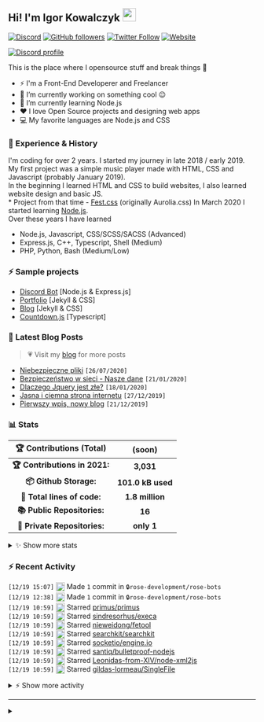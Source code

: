 <!-- ## Hi! I'm Igor Kowalczyk 🖐️ -->
## Hi! I'm Igor Kowalczyk <img src="https://raw.githubusercontent.com/igorkowalczyk/igorkowalczyk/master/src/images/wave.gif" width="27px">
[![Discord](https://img.shields.io/discord/666599184844980224?color=333&label=Chat&logo=discord&logoColor=fff&style=flat-square)](https://discord.gg/bVNNHuQ)
[![GitHub followers](https://img.shields.io/github/followers/igorkowalczyk?color=333&label=Follow&logo=github&logoColor=fff&style=flat-square)](https://github.com/IgorKowalczyk?tab=followers)
[![Twitter Follow](https://img.shields.io/twitter/follow/majonezexe?color=333&label=Follow&logo=twitter&logoColor=fff&style=flat-square)](https://twitter.com/majonezexe)
[![Website](https://img.shields.io/website?down_color=333&down_message=off&label=Website&logo=firefox&logoColor=fff&style=flat-square&up_color=333&up_message=up&url=https%3A%2F%2Figorkowalczyk.github.io)](https://igorkowalczyk.github.io)

[![Discord profile](https://discord.c99.nl/widget/theme-3/544164729354977282.png)](https://discord.com/users/544164729354977282)

This is the place where I opensource stuff and break things :rofl:

- ⚡  I'm a Front-End Developerer and Freelancer
- 🔭 I’m currently working on something cool :wink:
- 🌱 I’m currently learning Node.js
- ❤️ I love Open Source projects and designing web apps
- 💻 My favorite languages are Node.js and CSS

### 💪 Experience & History
I'm coding for over 2 years. I started my journey in late 2018 / early 2019.<br>
My first project was a simple music player made with HTML, CSS and Javascript (probably January 2019).<br>
In the beginning I learned HTML and CSS to build websites, I also learned website design and basic JS.<br>
\* Project from that time - [Fest.css](https://github.com/igorkowalczyk/fest) (originally Aurolia.css)
In March 2020 I started learning [Node.js](https://nodejs.org).<br>
Over these years I have learned
 * Node.js, Javascript, CSS/SCSS/SACSS (Advanced)
 * Express.js, C++, Typescript, Shell (Medium)
 * PHP, Python, Bash (Medium/Low)

### ⚡ Sample projects

* [Discord Bot](https://github.com/igorkowalczyk/majobot) [Node.js & Express.js]
* [Portfolio](https://igorkowalczyk.github.io) [Jekyll & CSS] 
* [Blog](https://igorkowalczyk.github.io/blog) [Jekyll & CSS] 
* [Countdown.js](https://igorkowalczyk.github.io/countdown) [Typescript] 

### 📕 Latest Blog Posts
> 💗 Visit my [blog](https://igorkowalczyk.github.io/blog) for more posts
<!-- START_SECTION:feed -->
   - [Niebezpieczne pliki](https://igorkowalczyk.github.io/blog/internet/2020/07/27/Niebezpieczne-pliki) `[26/07/2020]`
- [Bezpieczeństwo w sieci - Nasze dane](https://igorkowalczyk.github.io/blog/internet/2020/01/22/Bezpiecze%C5%84stwo-w-sieci-nasze-dane) `[21/01/2020]`
- [Dlaczego Jquery jest złe?](https://igorkowalczyk.github.io/blog/internet/programowanie/javascript/2020/01/19/Dlaczego-Jquery-jest-z%C5%82e) `[18/01/2020]`
- [Jasna i ciemna strona internetu](https://igorkowalczyk.github.io/blog/internet/2019/12/28/Jasna-i-ciemna-strona-internetu) `[27/12/2019]`
- [Pierwszy wpis, nowy blog](https://igorkowalczyk.github.io/blog/offtop/2019/12/22/Pierwszy-wpis,-nowy-blog) `[21/12/2019]`
<!-- Posts last updated on Sun Dec 19 2021 18:35:17 GMT+0000 (Coordinated Universal Time) -->
   <!-- END_SECTION:feed -->

### 📊 Stats

<!--START_SECTION:waka-->
 | 🏆 Contributions (Total) | (soon) |
|:-:|:-:|
| **🏆 Contributions in 2021:** | **3,031**|
| **📦 Github Storage:** | **101.0 kB used**|
| **📝 Total lines of code:** | **1.8 million**|
| **📚 Public Repositories:** | **16** |
| **🔑 Private Repositories:** | **only 1** |
<details><summary>✨ Show more stats</summary>

#### 🌞 I work most during day 

```text
🌞 Morning    157 commits    ███░░░░░░░░░░░░░░░░░░░░░░   14.84% 
🌆 Daytime    518 commits    ████████████░░░░░░░░░░░░░   48.96% 
🌃 Evening    370 commits    ████████░░░░░░░░░░░░░░░░░   34.97% 
🌙 Night      13 commits     ░░░░░░░░░░░░░░░░░░░░░░░░░   1.23%
```
#### 📅 I'm most productive on Wednesday 

```text
Monday       142 commits    ███░░░░░░░░░░░░░░░░░░░░░░   13.42% 
Tuesday      186 commits    ████░░░░░░░░░░░░░░░░░░░░░   17.58% 
Wednesday    199 commits    ████░░░░░░░░░░░░░░░░░░░░░   18.81% 
Thursday     133 commits    ███░░░░░░░░░░░░░░░░░░░░░░   12.57% 
Friday       144 commits    ███░░░░░░░░░░░░░░░░░░░░░░   13.61% 
Saturday     159 commits    ███░░░░░░░░░░░░░░░░░░░░░░   15.03% 
Sunday       95 commits     ██░░░░░░░░░░░░░░░░░░░░░░░   8.98%
```


#### 📊 Weekly work stats 

```text
💬 Programming Languages: 
JavaScript               1 hr 59 mins        ███████████████████████░░   94.6% 
JSON                     3 mins              ░░░░░░░░░░░░░░░░░░░░░░░░░   2.83% 
Bash                     2 mins              ░░░░░░░░░░░░░░░░░░░░░░░░░   1.65% 
Other                    0 secs              ░░░░░░░░░░░░░░░░░░░░░░░░░   0.57% 
Git Config               0 secs              ░░░░░░░░░░░░░░░░░░░░░░░░░   0.28%

💻 Operating System: 
Linux                    2 hrs 5 mins        █████████████████████████   100.0%
```

</details>

<!-- Wakatime stats generated at 2021-12-19 18:45:42.958390 -->
<!--END_SECTION:waka-->

### :zap: Recent Activity
<!--START_SECTION:activity-->
`[12/19 15:07]` <a href="https://github.com/igorkowalczyk" title="📝"><img alt="📝" src="https://github.com/igorkowalczykbot/github-activity/raw/master/icons/commit.png" align="top" height="18"></a> Made `1` commit in <span title="Private Repo">`🔒rose-development/rose-bots`</span>  
`[12/19 12:38]` <a href="https://github.com/igorkowalczyk" title="📝"><img alt="📝" src="https://github.com/igorkowalczykbot/github-activity/raw/master/icons/commit.png" align="top" height="18"></a> Made `1` commit in <span title="Private Repo">`🔒rose-development/rose-bots`</span>  
`[12/19 10:59]` <a href="https://github.com/igorkowalczyk" title="⭐"><img alt="⭐" src="https://github.com/igorkowalczykbot/github-activity/raw/master/icons/star.png" align="top" height="18"></a> Starred [primus/primus](https://github.com/primus/primus)  
`[12/19 10:59]` <a href="https://github.com/igorkowalczyk" title="⭐"><img alt="⭐" src="https://github.com/igorkowalczykbot/github-activity/raw/master/icons/star.png" align="top" height="18"></a> Starred [sindresorhus/execa](https://github.com/sindresorhus/execa)  
`[12/19 10:59]` <a href="https://github.com/igorkowalczyk" title="⭐"><img alt="⭐" src="https://github.com/igorkowalczykbot/github-activity/raw/master/icons/star.png" align="top" height="18"></a> Starred [nieweidong/fetool](https://github.com/nieweidong/fetool)  
`[12/19 10:59]` <a href="https://github.com/igorkowalczyk" title="⭐"><img alt="⭐" src="https://github.com/igorkowalczykbot/github-activity/raw/master/icons/star.png" align="top" height="18"></a> Starred [searchkit/searchkit](https://github.com/searchkit/searchkit)  
`[12/19 10:59]` <a href="https://github.com/igorkowalczyk" title="⭐"><img alt="⭐" src="https://github.com/igorkowalczykbot/github-activity/raw/master/icons/star.png" align="top" height="18"></a> Starred [socketio/engine.io](https://github.com/socketio/engine.io)  
`[12/19 10:59]` <a href="https://github.com/igorkowalczyk" title="⭐"><img alt="⭐" src="https://github.com/igorkowalczykbot/github-activity/raw/master/icons/star.png" align="top" height="18"></a> Starred [santiq/bulletproof-nodejs](https://github.com/santiq/bulletproof-nodejs)  
`[12/19 10:59]` <a href="https://github.com/igorkowalczyk" title="⭐"><img alt="⭐" src="https://github.com/igorkowalczykbot/github-activity/raw/master/icons/star.png" align="top" height="18"></a> Starred [Leonidas-from-XIV/node-xml2js](https://github.com/Leonidas-from-XIV/node-xml2js)  
`[12/19 10:59]` <a href="https://github.com/igorkowalczyk" title="⭐"><img alt="⭐" src="https://github.com/igorkowalczykbot/github-activity/raw/master/icons/star.png" align="top" height="18"></a> Starred [gildas-lormeau/SingleFile](https://github.com/gildas-lormeau/SingleFile)  

<details><summary>⚡ Show more activity</summary>

`[12/19 10:59]` <a href="https://github.com/igorkowalczyk" title="⭐"><img alt="⭐" src="https://github.com/igorkowalczykbot/github-activity/raw/master/icons/star.png" align="top" height="18"></a> Starred [Sairyss/domain-driven-hexagon](https://github.com/Sairyss/domain-driven-hexagon)  
`[12/19 10:59]` <a href="https://github.com/igorkowalczyk" title="⭐"><img alt="⭐" src="https://github.com/igorkowalczykbot/github-activity/raw/master/icons/star.png" align="top" height="18"></a> Starred [bitcoinjs/bitcoinjs-lib](https://github.com/bitcoinjs/bitcoinjs-lib)  
`[12/19 10:59]` <a href="https://github.com/igorkowalczyk" title="⭐"><img alt="⭐" src="https://github.com/igorkowalczykbot/github-activity/raw/master/icons/star.png" align="top" height="18"></a> Starred [yarnpkg/berry](https://github.com/yarnpkg/berry)  
`[12/19 10:59]` <a href="https://github.com/igorkowalczyk" title="⭐"><img alt="⭐" src="https://github.com/igorkowalczykbot/github-activity/raw/master/icons/star.png" align="top" height="18"></a> Starred [SoftwareBrothers/adminjs](https://github.com/SoftwareBrothers/adminjs)  
`[12/19 10:59]` <a href="https://github.com/igorkowalczyk" title="⭐"><img alt="⭐" src="https://github.com/igorkowalczykbot/github-activity/raw/master/icons/star.png" align="top" height="18"></a> Starred [illuspas/Node-Media-Server](https://github.com/illuspas/Node-Media-Server)  
`[12/19 10:58]` <a href="https://github.com/igorkowalczyk" title="⭐"><img alt="⭐" src="https://github.com/igorkowalczykbot/github-activity/raw/master/icons/star.png" align="top" height="18"></a> Starred [justadudewhohacks/opencv4nodejs](https://github.com/justadudewhohacks/opencv4nodejs)  
`[12/19 10:58]` <a href="https://github.com/igorkowalczyk" title="⭐"><img alt="⭐" src="https://github.com/igorkowalczykbot/github-activity/raw/master/icons/star.png" align="top" height="18"></a> Starred [muicss/mui](https://github.com/muicss/mui)  
`[12/19 10:58]` <a href="https://github.com/igorkowalczyk" title="⭐"><img alt="⭐" src="https://github.com/igorkowalczykbot/github-activity/raw/master/icons/star.png" align="top" height="18"></a> Starred [clinicjs/node-clinic](https://github.com/clinicjs/node-clinic)  
`[12/19 10:58]` <a href="https://github.com/igorkowalczyk" title="⭐"><img alt="⭐" src="https://github.com/igorkowalczykbot/github-activity/raw/master/icons/star.png" align="top" height="18"></a> Starred [Strider-CD/strider](https://github.com/Strider-CD/strider)  
`[12/19 10:58]` <a href="https://github.com/igorkowalczyk" title="⭐"><img alt="⭐" src="https://github.com/igorkowalczykbot/github-activity/raw/master/icons/star.png" align="top" height="18"></a> Starred [uNetworking/uWebSockets.js](https://github.com/uNetworking/uWebSockets.js)  
`[12/19 10:58]` <a href="https://github.com/igorkowalczyk" title="⭐"><img alt="⭐" src="https://github.com/igorkowalczykbot/github-activity/raw/master/icons/star.png" align="top" height="18"></a> Starred [opal/opal](https://github.com/opal/opal)  
`[12/19 10:58]` <a href="https://github.com/igorkowalczyk" title="⭐"><img alt="⭐" src="https://github.com/igorkowalczykbot/github-activity/raw/master/icons/star.png" align="top" height="18"></a> Starred [thelounge/thelounge](https://github.com/thelounge/thelounge)  
`[12/19 10:58]` <a href="https://github.com/igorkowalczyk" title="⭐"><img alt="⭐" src="https://github.com/igorkowalczykbot/github-activity/raw/master/icons/star.png" align="top" height="18"></a> Starred [FAQGURU/FAQGURU](https://github.com/FAQGURU/FAQGURU)  
`[12/19 10:58]` <a href="https://github.com/igorkowalczyk" title="⭐"><img alt="⭐" src="https://github.com/igorkowalczykbot/github-activity/raw/master/icons/star.png" align="top" height="18"></a> Starred [axa-group/nlp.js](https://github.com/axa-group/nlp.js)  
`[12/19 10:58]` <a href="https://github.com/igorkowalczyk" title="⭐"><img alt="⭐" src="https://github.com/igorkowalczykbot/github-activity/raw/master/icons/star.png" align="top" height="18"></a> Starred [chenshenhai/koa2-note](https://github.com/chenshenhai/koa2-note)  
`[12/19 10:58]` <a href="https://github.com/igorkowalczyk" title="⭐"><img alt="⭐" src="https://github.com/igorkowalczykbot/github-activity/raw/master/icons/star.png" align="top" height="18"></a> Starred [phusion/passenger](https://github.com/phusion/passenger)  
`[12/19 10:58]` <a href="https://github.com/igorkowalczyk" title="⭐"><img alt="⭐" src="https://github.com/igorkowalczykbot/github-activity/raw/master/icons/star.png" align="top" height="18"></a> Starred [volta-cli/volta](https://github.com/volta-cli/volta)  
`[12/19 10:58]` <a href="https://github.com/igorkowalczyk" title="⭐"><img alt="⭐" src="https://github.com/igorkowalczykbot/github-activity/raw/master/icons/star.png" align="top" height="18"></a> Starred [elastic/elasticsearch-js](https://github.com/elastic/elasticsearch-js)  
`[12/19 10:58]` <a href="https://github.com/igorkowalczyk" title="⭐"><img alt="⭐" src="https://github.com/igorkowalczykbot/github-activity/raw/master/icons/star.png" align="top" height="18"></a> Starred [moleculerjs/moleculer](https://github.com/moleculerjs/moleculer)  
`[12/19 10:58]` <a href="https://github.com/igorkowalczyk" title="⭐"><img alt="⭐" src="https://github.com/igorkowalczykbot/github-activity/raw/master/icons/star.png" align="top" height="18"></a> Starred [Countly/countly-server](https://github.com/Countly/countly-server)  
`[12/19 10:58]` <a href="https://github.com/igorkowalczyk" title="⭐"><img alt="⭐" src="https://github.com/igorkowalczykbot/github-activity/raw/master/icons/star.png" align="top" height="18"></a> Starred [Soundnode/soundnode-app](https://github.com/Soundnode/soundnode-app)  
`[12/19 10:58]` <a href="https://github.com/igorkowalczyk" title="⭐"><img alt="⭐" src="https://github.com/igorkowalczykbot/github-activity/raw/master/icons/star.png" align="top" height="18"></a> Starred [webiny/webiny-js](https://github.com/webiny/webiny-js)  
`[12/19 10:58]` <a href="https://github.com/igorkowalczyk" title="⭐"><img alt="⭐" src="https://github.com/igorkowalczykbot/github-activity/raw/master/icons/star.png" align="top" height="18"></a> Starred [imagemin/imagemin](https://github.com/imagemin/imagemin)  
`[12/19 10:58]` <a href="https://github.com/igorkowalczyk" title="⭐"><img alt="⭐" src="https://github.com/igorkowalczykbot/github-activity/raw/master/icons/star.png" align="top" height="18"></a> Starred [expressjs/body-parser](https://github.com/expressjs/body-parser)  
`[12/19 10:58]` <a href="https://github.com/igorkowalczyk" title="⭐"><img alt="⭐" src="https://github.com/igorkowalczykbot/github-activity/raw/master/icons/star.png" align="top" height="18"></a> Starred [serialport/node-serialport](https://github.com/serialport/node-serialport)  
`[12/19 10:58]` <a href="https://github.com/igorkowalczyk" title="⭐"><img alt="⭐" src="https://github.com/igorkowalczykbot/github-activity/raw/master/icons/star.png" align="top" height="18"></a> Starred [nodegit/nodegit](https://github.com/nodegit/nodegit)  
`[12/19 10:58]` <a href="https://github.com/igorkowalczyk" title="⭐"><img alt="⭐" src="https://github.com/igorkowalczykbot/github-activity/raw/master/icons/star.png" align="top" height="18"></a> Starred [standard-things/esm](https://github.com/standard-things/esm)  
`[12/19 10:58]` <a href="https://github.com/igorkowalczyk" title="⭐"><img alt="⭐" src="https://github.com/igorkowalczykbot/github-activity/raw/master/icons/star.png" align="top" height="18"></a> Starred [tumobi/nideshop](https://github.com/tumobi/nideshop)  
`[12/19 10:58]` <a href="https://github.com/igorkowalczyk" title="⭐"><img alt="⭐" src="https://github.com/igorkowalczykbot/github-activity/raw/master/icons/star.png" align="top" height="18"></a> Starred [express-validator/express-validator](https://github.com/express-validator/express-validator)  
`[12/19 10:58]` <a href="https://github.com/igorkowalczyk" title="⭐"><img alt="⭐" src="https://github.com/igorkowalczykbot/github-activity/raw/master/icons/star.png" align="top" height="18"></a> Starred [jonschlinkert/remarkable](https://github.com/jonschlinkert/remarkable)  
`[12/19 10:58]` <a href="https://github.com/igorkowalczyk" title="⭐"><img alt="⭐" src="https://github.com/igorkowalczykbot/github-activity/raw/master/icons/star.png" align="top" height="18"></a> Starred [voidcosmos/npkill](https://github.com/voidcosmos/npkill)  
`[12/19 10:58]` <a href="https://github.com/igorkowalczyk" title="⭐"><img alt="⭐" src="https://github.com/igorkowalczykbot/github-activity/raw/master/icons/star.png" align="top" height="18"></a> Starred [npm/cli](https://github.com/npm/cli)  
`[12/19 10:58]` <a href="https://github.com/igorkowalczyk" title="⭐"><img alt="⭐" src="https://github.com/igorkowalczykbot/github-activity/raw/master/icons/star.png" align="top" height="18"></a> Starred [keystonejs/keystone](https://github.com/keystonejs/keystone)  
`[12/19 10:57]` <a href="https://github.com/igorkowalczyk" title="⭐"><img alt="⭐" src="https://github.com/igorkowalczykbot/github-activity/raw/master/icons/star.png" align="top" height="18"></a> Starred [medusajs/medusa](https://github.com/medusajs/medusa)  
`[12/19 10:57]` <a href="https://github.com/igorkowalczyk" title="⭐"><img alt="⭐" src="https://github.com/igorkowalczykbot/github-activity/raw/master/icons/star.png" align="top" height="18"></a> Starred [weolar/miniblink49](https://github.com/weolar/miniblink49)  
`[12/19 10:57]` <a href="https://github.com/igorkowalczyk" title="⭐"><img alt="⭐" src="https://github.com/igorkowalczykbot/github-activity/raw/master/icons/star.png" align="top" height="18"></a> Starred [FaisalUmair/udemy-downloader-gui](https://github.com/FaisalUmair/udemy-downloader-gui)  
`[12/19 10:57]` <a href="https://github.com/igorkowalczyk" title="⭐"><img alt="⭐" src="https://github.com/igorkowalczykbot/github-activity/raw/master/icons/star.png" align="top" height="18"></a> Starred [donnemartin/dev-setup](https://github.com/donnemartin/dev-setup)  
`[12/19 10:57]` <a href="https://github.com/igorkowalczyk" title="⭐"><img alt="⭐" src="https://github.com/igorkowalczykbot/github-activity/raw/master/icons/star.png" align="top" height="18"></a> Starred [vvo/gifify](https://github.com/vvo/gifify)  
`[12/19 10:57]` <a href="https://github.com/igorkowalczyk" title="⭐"><img alt="⭐" src="https://github.com/igorkowalczykbot/github-activity/raw/master/icons/star.png" align="top" height="18"></a> Starred [yagop/node-telegram-bot-api](https://github.com/yagop/node-telegram-bot-api)  
`[12/19 10:57]` <a href="https://github.com/igorkowalczyk" title="⭐"><img alt="⭐" src="https://github.com/igorkowalczykbot/github-activity/raw/master/icons/star.png" align="top" height="18"></a> Starred [remoteinterview/zero](https://github.com/remoteinterview/zero)  
`[12/19 10:57]` <a href="https://github.com/igorkowalczyk" title="⭐"><img alt="⭐" src="https://github.com/igorkowalczykbot/github-activity/raw/master/icons/star.png" align="top" height="18"></a> Starred [SocketCluster/socketcluster](https://github.com/SocketCluster/socketcluster)  
`[12/19 10:57]` <a href="https://github.com/igorkowalczyk" title="⭐"><img alt="⭐" src="https://github.com/igorkowalczykbot/github-activity/raw/master/icons/star.png" align="top" height="18"></a> Starred [nodejs/http-parser](https://github.com/nodejs/http-parser)  
`[12/19 10:57]` <a href="https://github.com/igorkowalczyk" title="⭐"><img alt="⭐" src="https://github.com/igorkowalczykbot/github-activity/raw/master/icons/star.png" align="top" height="18"></a> Starred [feross/simple-peer](https://github.com/feross/simple-peer)  
`[12/19 10:55]` <a href="https://github.com/igorkowalczyk" title="⭐"><img alt="⭐" src="https://github.com/igorkowalczykbot/github-activity/raw/master/icons/star.png" align="top" height="18"></a> Starred [i18next/i18next](https://github.com/i18next/i18next)  
`[12/19 10:55]` <a href="https://github.com/igorkowalczyk" title="⭐"><img alt="⭐" src="https://github.com/igorkowalczykbot/github-activity/raw/master/icons/star.png" align="top" height="18"></a> Starred [isomorphic-git/isomorphic-git](https://github.com/isomorphic-git/isomorphic-git)  
`[12/19 10:55]` <a href="https://github.com/igorkowalczyk" title="⭐"><img alt="⭐" src="https://github.com/igorkowalczykbot/github-activity/raw/master/icons/star.png" align="top" height="18"></a> Starred [bda-research/node-crawler](https://github.com/bda-research/node-crawler)  
`[12/19 10:55]` <a href="https://github.com/igorkowalczyk" title="⭐"><img alt="⭐" src="https://github.com/igorkowalczykbot/github-activity/raw/master/icons/star.png" align="top" height="18"></a> Starred [ds300/patch-package](https://github.com/ds300/patch-package)  
`[12/19 10:55]` <a href="https://github.com/igorkowalczyk" title="⭐"><img alt="⭐" src="https://github.com/igorkowalczykbot/github-activity/raw/master/icons/star.png" align="top" height="18"></a> Starred [Schniz/fnm](https://github.com/Schniz/fnm)  
`[12/19 10:55]` <a href="https://github.com/igorkowalczyk" title="⭐"><img alt="⭐" src="https://github.com/igorkowalczykbot/github-activity/raw/master/icons/star.png" align="top" height="18"></a> Starred [Zettlr/Zettlr](https://github.com/Zettlr/Zettlr)  
`[12/19 10:55]` <a href="https://github.com/igorkowalczyk" title="⭐"><img alt="⭐" src="https://github.com/igorkowalczykbot/github-activity/raw/master/icons/star.png" align="top" height="18"></a> Starred [sindresorhus/caprine](https://github.com/sindresorhus/caprine)  
`[12/19 10:55]` <a href="https://github.com/igorkowalczyk" title="⭐"><img alt="⭐" src="https://github.com/igorkowalczykbot/github-activity/raw/master/icons/star.png" align="top" height="18"></a> Starred [bookshelf/bookshelf](https://github.com/bookshelf/bookshelf)  
`[12/19 10:55]` <a href="https://github.com/igorkowalczyk" title="⭐"><img alt="⭐" src="https://github.com/igorkowalczykbot/github-activity/raw/master/icons/star.png" align="top" height="18"></a> Starred [xojs/xo](https://github.com/xojs/xo)  
`[12/19 10:55]` <a href="https://github.com/igorkowalczyk" title="⭐"><img alt="⭐" src="https://github.com/igorkowalczykbot/github-activity/raw/master/icons/star.png" align="top" height="18"></a> Starred [enquirer/enquirer](https://github.com/enquirer/enquirer)  
`[12/19 10:55]` <a href="https://github.com/igorkowalczyk" title="⭐"><img alt="⭐" src="https://github.com/igorkowalczykbot/github-activity/raw/master/icons/star.png" align="top" height="18"></a> Starred [ljharb/qs](https://github.com/ljharb/qs)  
`[12/19 10:55]` <a href="https://github.com/igorkowalczyk" title="⭐"><img alt="⭐" src="https://github.com/igorkowalczykbot/github-activity/raw/master/icons/star.png" align="top" height="18"></a> Starred [microsoft/botframework-sdk](https://github.com/microsoft/botframework-sdk)  
`[12/19 10:55]` <a href="https://github.com/igorkowalczyk" title="⭐"><img alt="⭐" src="https://github.com/igorkowalczykbot/github-activity/raw/master/icons/star.png" align="top" height="18"></a> Starred [NodeOS/NodeOS](https://github.com/NodeOS/NodeOS)  
`[12/19 10:55]` <a href="https://github.com/igorkowalczyk" title="⭐"><img alt="⭐" src="https://github.com/igorkowalczykbot/github-activity/raw/master/icons/star.png" align="top" height="18"></a> Starred [sindresorhus/fkill-cli](https://github.com/sindresorhus/fkill-cli)  
`[12/19 10:46]` <a href="https://github.com/igorkowalczyk" title="⭐"><img alt="⭐" src="https://github.com/igorkowalczykbot/github-activity/raw/master/icons/star.png" align="top" height="18"></a> Starred [pillarjs/path-to-regexp](https://github.com/pillarjs/path-to-regexp)  
`[12/19 10:46]` <a href="https://github.com/igorkowalczyk" title="⭐"><img alt="⭐" src="https://github.com/igorkowalczykbot/github-activity/raw/master/icons/star.png" align="top" height="18"></a> Starred [oclif/oclif](https://github.com/oclif/oclif)  
`[12/19 10:46]` <a href="https://github.com/igorkowalczyk" title="⭐"><img alt="⭐" src="https://github.com/igorkowalczykbot/github-activity/raw/master/icons/star.png" align="top" height="18"></a> Starred [nodejs/docker-node](https://github.com/nodejs/docker-node)  
`[12/19 10:46]` <a href="https://github.com/igorkowalczyk" title="⭐"><img alt="⭐" src="https://github.com/igorkowalczykbot/github-activity/raw/master/icons/star.png" align="top" height="18"></a> Starred [playcanvas/engine](https://github.com/playcanvas/engine)  
`[12/19 10:46]` <a href="https://github.com/igorkowalczyk" title="⭐"><img alt="⭐" src="https://github.com/igorkowalczykbot/github-activity/raw/master/icons/star.png" align="top" height="18"></a> Starred [workshopper/learnyounode](https://github.com/workshopper/learnyounode)  
`[12/19 10:46]` <a href="https://github.com/igorkowalczyk" title="⭐"><img alt="⭐" src="https://github.com/igorkowalczykbot/github-activity/raw/master/icons/star.png" align="top" height="18"></a> Starred [terkelg/prompts](https://github.com/terkelg/prompts)  
`[12/19 10:46]` <a href="https://github.com/igorkowalczyk" title="⭐"><img alt="⭐" src="https://github.com/igorkowalczykbot/github-activity/raw/master/icons/star.png" align="top" height="18"></a> Starred [primer/octicons](https://github.com/primer/octicons)  
`[12/19 10:46]` <a href="https://github.com/igorkowalczyk" title="⭐"><img alt="⭐" src="https://github.com/igorkowalczykbot/github-activity/raw/master/icons/star.png" align="top" height="18"></a> Starred [tumobi/nideshop-mini-program](https://github.com/tumobi/nideshop-mini-program)  
`[12/19 10:46]` <a href="https://github.com/igorkowalczyk" title="⭐"><img alt="⭐" src="https://github.com/igorkowalczykbot/github-activity/raw/master/icons/star.png" align="top" height="18"></a> Starred [joemccann/dillinger](https://github.com/joemccann/dillinger)  
`[12/19 10:46]` <a href="https://github.com/igorkowalczyk" title="⭐"><img alt="⭐" src="https://github.com/igorkowalczykbot/github-activity/raw/master/icons/star.png" align="top" height="18"></a> Starred [nodegui/nodegui](https://github.com/nodegui/nodegui)  
`[12/19 10:46]` <a href="https://github.com/igorkowalczyk" title="⭐"><img alt="⭐" src="https://github.com/igorkowalczykbot/github-activity/raw/master/icons/star.png" align="top" height="18"></a> Starred [beautify-web/js-beautify](https://github.com/beautify-web/js-beautify)  
`[12/19 10:46]` <a href="https://github.com/igorkowalczyk" title="⭐"><img alt="⭐" src="https://github.com/igorkowalczykbot/github-activity/raw/master/icons/star.png" align="top" height="18"></a> Starred [jawil/blog](https://github.com/jawil/blog)  
`[12/19 10:46]` <a href="https://github.com/igorkowalczyk" title="⭐"><img alt="⭐" src="https://github.com/igorkowalczykbot/github-activity/raw/master/icons/star.png" align="top" height="18"></a> Starred [caprover/caprover](https://github.com/caprover/caprover)  
`[12/19 10:46]` <a href="https://github.com/igorkowalczyk" title="⭐"><img alt="⭐" src="https://github.com/igorkowalczykbot/github-activity/raw/master/icons/star.png" align="top" height="18"></a> Starred [nodejs/node-gyp](https://github.com/nodejs/node-gyp)  
`[12/19 10:46]` <a href="https://github.com/igorkowalczyk" title="⭐"><img alt="⭐" src="https://github.com/igorkowalczykbot/github-activity/raw/master/icons/star.png" align="top" height="18"></a> Starred [DeviaVir/zenbot](https://github.com/DeviaVir/zenbot)  
`[12/19 10:46]` <a href="https://github.com/igorkowalczyk" title="⭐"><img alt="⭐" src="https://github.com/igorkowalczykbot/github-activity/raw/master/icons/star.png" align="top" height="18"></a> Starred [gridsome/gridsome](https://github.com/gridsome/gridsome)  
`[12/19 10:46]` <a href="https://github.com/igorkowalczyk" title="⭐"><img alt="⭐" src="https://github.com/igorkowalczykbot/github-activity/raw/master/icons/star.png" align="top" height="18"></a> Starred [nextapps-de/flexsearch](https://github.com/nextapps-de/flexsearch)  
`[12/19 10:46]` <a href="https://github.com/igorkowalczyk" title="⭐"><img alt="⭐" src="https://github.com/igorkowalczykbot/github-activity/raw/master/icons/star.png" align="top" height="18"></a> Starred [leon-ai/leon](https://github.com/leon-ai/leon)  
`[12/19 10:45]` <a href="https://github.com/igorkowalczyk" title="⭐"><img alt="⭐" src="https://github.com/igorkowalczykbot/github-activity/raw/master/icons/star.png" align="top" height="18"></a> Starred [jprichardson/node-fs-extra](https://github.com/jprichardson/node-fs-extra)  
`[12/19 10:45]` <a href="https://github.com/igorkowalczyk" title="⭐"><img alt="⭐" src="https://github.com/igorkowalczykbot/github-activity/raw/master/icons/star.png" align="top" height="18"></a> Starred [javascript-obfuscator/javascript-obfuscator](https://github.com/javascript-obfuscator/javascript-obfuscator)  
`[12/19 10:45]` <a href="https://github.com/igorkowalczyk" title="⭐"><img alt="⭐" src="https://github.com/igorkowalczykbot/github-activity/raw/master/icons/star.png" align="top" height="18"></a> Starred [evolus/pencil](https://github.com/evolus/pencil)  
`[12/19 10:45]` <a href="https://github.com/igorkowalczyk" title="⭐"><img alt="⭐" src="https://github.com/igorkowalczykbot/github-activity/raw/master/icons/star.png" align="top" height="18"></a> Starred [nextauthjs/next-auth](https://github.com/nextauthjs/next-auth)  
`[12/19 10:45]` <a href="https://github.com/igorkowalczyk" title="⭐"><img alt="⭐" src="https://github.com/igorkowalczykbot/github-activity/raw/master/icons/star.png" align="top" height="18"></a> Starred [inversify/InversifyJS](https://github.com/inversify/InversifyJS)  
`[12/19 10:45]` <a href="https://github.com/igorkowalczyk" title="⭐"><img alt="⭐" src="https://github.com/igorkowalczykbot/github-activity/raw/master/icons/star.png" align="top" height="18"></a> Starred [apex/up](https://github.com/apex/up)  
`[12/19 10:45]` <a href="https://github.com/igorkowalczyk" title="⭐"><img alt="⭐" src="https://github.com/igorkowalczykbot/github-activity/raw/master/icons/star.png" align="top" height="18"></a> Starred [qeeqbox/social-analyzer](https://github.com/qeeqbox/social-analyzer)  
`[12/19 10:45]` <a href="https://github.com/igorkowalczyk" title="⭐"><img alt="⭐" src="https://github.com/igorkowalczykbot/github-activity/raw/master/icons/star.png" align="top" height="18"></a> Starred [pinojs/pino](https://github.com/pinojs/pino)  
`[12/19 10:45]` <a href="https://github.com/igorkowalczyk" title="⭐"><img alt="⭐" src="https://github.com/igorkowalczykbot/github-activity/raw/master/icons/star.png" align="top" height="18"></a> Starred [klaussinani/signale](https://github.com/klaussinani/signale)  
`[12/19 10:45]` <a href="https://github.com/igorkowalczyk" title="⭐"><img alt="⭐" src="https://github.com/igorkowalczykbot/github-activity/raw/master/icons/star.png" align="top" height="18"></a> Starred [webtorrent/webtorrent-desktop](https://github.com/webtorrent/webtorrent-desktop)  
`[12/19 10:45]` <a href="https://github.com/igorkowalczyk" title="⭐"><img alt="⭐" src="https://github.com/igorkowalczykbot/github-activity/raw/master/icons/star.png" align="top" height="18"></a> Starred [olistic/warriorjs](https://github.com/olistic/warriorjs)  
`[12/19 10:45]` <a href="https://github.com/igorkowalczyk" title="⭐"><img alt="⭐" src="https://github.com/igorkowalczykbot/github-activity/raw/master/icons/star.png" align="top" height="18"></a> Starred [HabitRPG/habitica](https://github.com/HabitRPG/habitica)  
`[12/19 10:45]` <a href="https://github.com/igorkowalczyk" title="⭐"><img alt="⭐" src="https://github.com/igorkowalczykbot/github-activity/raw/master/icons/star.png" align="top" height="18"></a> Starred [chimurai/http-proxy-middleware](https://github.com/chimurai/http-proxy-middleware)  
`[12/19 10:45]` <a href="https://github.com/igorkowalczyk" title="⭐"><img alt="⭐" src="https://github.com/igorkowalczykbot/github-activity/raw/master/icons/star.png" align="top" height="18"></a> Starred [aksakalli/gtop](https://github.com/aksakalli/gtop)  
`[12/19 10:45]` <a href="https://github.com/igorkowalczyk" title="⭐"><img alt="⭐" src="https://github.com/igorkowalczykbot/github-activity/raw/master/icons/star.png" align="top" height="18"></a> Starred [microsoft/napajs](https://github.com/microsoft/napajs)  
`[12/19 10:45]` <a href="https://github.com/igorkowalczyk" title="⭐"><img alt="⭐" src="https://github.com/igorkowalczykbot/github-activity/raw/master/icons/star.png" align="top" height="18"></a> Starred [r-spacex/SpaceX-API](https://github.com/r-spacex/SpaceX-API)  
`[12/19 10:44]` <a href="https://github.com/igorkowalczyk" title="⭐"><img alt="⭐" src="https://github.com/igorkowalczykbot/github-activity/raw/master/icons/star.png" align="top" height="18"></a> Starred [senchalabs/connect](https://github.com/senchalabs/connect)  
`[12/19 10:44]` <a href="https://github.com/igorkowalczyk" title="⭐"><img alt="⭐" src="https://github.com/igorkowalczykbot/github-activity/raw/master/icons/star.png" align="top" height="18"></a> Starred [benawad/dogehouse](https://github.com/benawad/dogehouse)  
`[12/19 10:44]` <a href="https://github.com/igorkowalczyk" title="⭐"><img alt="⭐" src="https://github.com/igorkowalczykbot/github-activity/raw/master/icons/star.png" align="top" height="18"></a> Starred [Netflix/pollyjs](https://github.com/Netflix/pollyjs)  
`[12/19 10:44]` <a href="https://github.com/igorkowalczyk" title="⭐"><img alt="⭐" src="https://github.com/igorkowalczykbot/github-activity/raw/master/icons/star.png" align="top" height="18"></a> Starred [aui/art-template](https://github.com/aui/art-template)  
`[12/19 10:44]` <a href="https://github.com/igorkowalczyk" title="⭐"><img alt="⭐" src="https://github.com/igorkowalczykbot/github-activity/raw/master/icons/star.png" align="top" height="18"></a> Starred [TypeStrong/ts-node](https://github.com/TypeStrong/ts-node)  
`[12/19 10:44]` <a href="https://github.com/igorkowalczyk" title="⭐"><img alt="⭐" src="https://github.com/igorkowalczykbot/github-activity/raw/master/icons/star.png" align="top" height="18"></a> Starred [avwo/whistle](https://github.com/avwo/whistle)  
`[12/19 10:44]` <a href="https://github.com/igorkowalczyk" title="⭐"><img alt="⭐" src="https://github.com/igorkowalczykbot/github-activity/raw/master/icons/star.png" align="top" height="18"></a> Starred [googleapis/google-api-nodejs-client](https://github.com/googleapis/google-api-nodejs-client)  
`[12/19 10:44]` <a href="https://github.com/igorkowalczyk" title="⭐"><img alt="⭐" src="https://github.com/igorkowalczykbot/github-activity/raw/master/icons/star.png" align="top" height="18"></a> Starred [nrwl/nx](https://github.com/nrwl/nx)  
`[12/19 10:44]` <a href="https://github.com/igorkowalczyk" title="⭐"><img alt="⭐" src="https://github.com/igorkowalczykbot/github-activity/raw/master/icons/star.png" align="top" height="18"></a> Starred [lionsoul2014/ip2region](https://github.com/lionsoul2014/ip2region)  
`[12/19 10:44]` <a href="https://github.com/igorkowalczyk" title="⭐"><img alt="⭐" src="https://github.com/igorkowalczykbot/github-activity/raw/master/icons/star.png" align="top" height="18"></a> Starred [FredrikNoren/ungit](https://github.com/FredrikNoren/ungit)  
`[12/19 10:44]` <a href="https://github.com/igorkowalczyk" title="⭐"><img alt="⭐" src="https://github.com/igorkowalczykbot/github-activity/raw/master/icons/star.png" align="top" height="18"></a> Starred [ElemeFE/node-interview](https://github.com/ElemeFE/node-interview)  
`[12/19 10:44]` <a href="https://github.com/igorkowalczyk" title="⭐"><img alt="⭐" src="https://github.com/igorkowalczykbot/github-activity/raw/master/icons/star.png" align="top" height="18"></a> Starred [withspectrum/spectrum](https://github.com/withspectrum/spectrum)  
`[12/19 10:44]` <a href="https://github.com/igorkowalczyk" title="⭐"><img alt="⭐" src="https://github.com/igorkowalczykbot/github-activity/raw/master/icons/star.png" align="top" height="18"></a> Starred [reactide/reactide](https://github.com/reactide/reactide)  
`[12/19 10:44]` <a href="https://github.com/igorkowalczyk" title="⭐"><img alt="⭐" src="https://github.com/igorkowalczykbot/github-activity/raw/master/icons/star.png" align="top" height="18"></a> Starred [nexe/nexe](https://github.com/nexe/nexe)  
`[12/19 10:44]` <a href="https://github.com/igorkowalczyk" title="⭐"><img alt="⭐" src="https://github.com/igorkowalczykbot/github-activity/raw/master/icons/star.png" align="top" height="18"></a> Starred [GoogleChromeLabs/ndb](https://github.com/GoogleChromeLabs/ndb)  
`[12/19 10:44]` <a href="https://github.com/igorkowalczyk" title="⭐"><img alt="⭐" src="https://github.com/igorkowalczykbot/github-activity/raw/master/icons/star.png" align="top" height="18"></a> Starred [sindresorhus/got](https://github.com/sindresorhus/got)  
`[12/19 10:42]` <a href="https://github.com/igorkowalczyk" title="⭐"><img alt="⭐" src="https://github.com/igorkowalczykbot/github-activity/raw/master/icons/star.png" align="top" height="18"></a> Starred [marko-js/marko](https://github.com/marko-js/marko)  
`[12/19 10:42]` <a href="https://github.com/igorkowalczyk" title="⭐"><img alt="⭐" src="https://github.com/igorkowalczykbot/github-activity/raw/master/icons/star.png" align="top" height="18"></a> Starred [nightwatchjs/nightwatch](https://github.com/nightwatchjs/nightwatch)  
`[12/19 10:42]` <a href="https://github.com/igorkowalczyk" title="⭐"><img alt="⭐" src="https://github.com/igorkowalczykbot/github-activity/raw/master/icons/star.png" align="top" height="18"></a> Starred [graphile/postgraphile](https://github.com/graphile/postgraphile)  
`[12/19 10:42]` <a href="https://github.com/igorkowalczyk" title="⭐"><img alt="⭐" src="https://github.com/igorkowalczykbot/github-activity/raw/master/icons/star.png" align="top" height="18"></a> Starred [graphql/dataloader](https://github.com/graphql/dataloader)  
`[12/19 10:42]` <a href="https://github.com/igorkowalczyk" title="⭐"><img alt="⭐" src="https://github.com/igorkowalczykbot/github-activity/raw/master/icons/star.png" align="top" height="18"></a> Starred [adonisjs/core](https://github.com/adonisjs/core)  
`[12/19 10:42]` <a href="https://github.com/igorkowalczyk" title="⭐"><img alt="⭐" src="https://github.com/igorkowalczykbot/github-activity/raw/master/icons/star.png" align="top" height="18"></a> Starred [OptimalBits/bull](https://github.com/OptimalBits/bull)  
`[12/19 10:42]` <a href="https://github.com/igorkowalczyk" title="⭐"><img alt="⭐" src="https://github.com/igorkowalczykbot/github-activity/raw/master/icons/star.png" align="top" height="18"></a> Starred [Automattic/wp-calypso](https://github.com/Automattic/wp-calypso)  
`[12/19 10:42]` <a href="https://github.com/igorkowalczyk" title="⭐"><img alt="⭐" src="https://github.com/igorkowalczykbot/github-activity/raw/master/icons/star.png" align="top" height="18"></a> Starred [cube-js/cube.js](https://github.com/cube-js/cube.js)  
`[12/19 10:42]` <a href="https://github.com/igorkowalczyk" title="⭐"><img alt="⭐" src="https://github.com/igorkowalczykbot/github-activity/raw/master/icons/star.png" align="top" height="18"></a> Starred [auchenberg/volkswagen](https://github.com/auchenberg/volkswagen)  
`[12/19 10:42]` <a href="https://github.com/igorkowalczyk" title="⭐"><img alt="⭐" src="https://github.com/igorkowalczykbot/github-activity/raw/master/icons/star.png" align="top" height="18"></a> Starred [jwagner/smartcrop.js](https://github.com/jwagner/smartcrop.js)  
`[12/19 10:42]` <a href="https://github.com/igorkowalczyk" title="⭐"><img alt="⭐" src="https://github.com/igorkowalczykbot/github-activity/raw/master/icons/star.png" align="top" height="18"></a> Starred [NodeBB/NodeBB](https://github.com/NodeBB/NodeBB)  
`[12/19 10:42]` <a href="https://github.com/igorkowalczyk" title="⭐"><img alt="⭐" src="https://github.com/igorkowalczykbot/github-activity/raw/master/icons/star.png" align="top" height="18"></a> Starred [BrainJS/brain.js](https://github.com/BrainJS/brain.js)  
`[12/19 10:42]` <a href="https://github.com/igorkowalczyk" title="⭐"><img alt="⭐" src="https://github.com/igorkowalczykbot/github-activity/raw/master/icons/star.png" align="top" height="18"></a> Starred [asdf-vm/asdf](https://github.com/asdf-vm/asdf)  
`[12/19 10:42]` <a href="https://github.com/igorkowalczyk" title="⭐"><img alt="⭐" src="https://github.com/igorkowalczykbot/github-activity/raw/master/icons/star.png" align="top" height="18"></a> Starred [verdaccio/verdaccio](https://github.com/verdaccio/verdaccio)  
`[12/19 10:42]` <a href="https://github.com/igorkowalczyk" title="⭐"><img alt="⭐" src="https://github.com/igorkowalczykbot/github-activity/raw/master/icons/star.png" align="top" height="18"></a> Starred [shelljs/shelljs](https://github.com/shelljs/shelljs)  
`[12/19 10:42]` <a href="https://github.com/igorkowalczyk" title="⭐"><img alt="⭐" src="https://github.com/igorkowalczykbot/github-activity/raw/master/icons/star.png" align="top" height="18"></a> Starred [justadudewhohacks/face-api.js](https://github.com/justadudewhohacks/face-api.js)  
`[12/19 10:42]` <a href="https://github.com/igorkowalczyk" title="⭐"><img alt="⭐" src="https://github.com/igorkowalczykbot/github-activity/raw/master/icons/star.png" align="top" height="18"></a> Starred [gpujs/gpu.js](https://github.com/gpujs/gpu.js)  
`[12/19 10:42]` <a href="https://github.com/igorkowalczyk" title="⭐"><img alt="⭐" src="https://github.com/igorkowalczykbot/github-activity/raw/master/icons/star.png" align="top" height="18"></a> Starred [hapijs/hapi](https://github.com/hapijs/hapi)  
`[12/19 10:42]` <a href="https://github.com/igorkowalczyk" title="⭐"><img alt="⭐" src="https://github.com/igorkowalczykbot/github-activity/raw/master/icons/star.png" align="top" height="18"></a> Starred [dexteryy/spellbook-of-modern-webdev](https://github.com/dexteryy/spellbook-of-modern-webdev)  
`[12/19 10:42]` <a href="https://github.com/igorkowalczyk" title="⭐"><img alt="⭐" src="https://github.com/igorkowalczykbot/github-activity/raw/master/icons/star.png" align="top" height="18"></a> Starred [feathersjs/feathers](https://github.com/feathersjs/feathers)  
`[12/19 10:42]` <a href="https://github.com/igorkowalczyk" title="⭐"><img alt="⭐" src="https://github.com/igorkowalczykbot/github-activity/raw/master/icons/star.png" align="top" height="18"></a> Starred [outline/outline](https://github.com/outline/outline)  
`[12/19 10:42]` <a href="https://github.com/igorkowalczyk" title="⭐"><img alt="⭐" src="https://github.com/igorkowalczykbot/github-activity/raw/master/icons/star.png" align="top" height="18"></a> Starred [goldbergyoni/javascript-testing-best-practices](https://github.com/goldbergyoni/javascript-testing-best-practices)  
`[12/19 10:41]` <a href="https://github.com/igorkowalczyk" title="⭐"><img alt="⭐" src="https://github.com/igorkowalczykbot/github-activity/raw/master/icons/star.png" align="top" height="18"></a> Starred [pnpm/pnpm](https://github.com/pnpm/pnpm)  
`[12/19 10:41]` <a href="https://github.com/igorkowalczyk" title="⭐"><img alt="⭐" src="https://github.com/igorkowalczykbot/github-activity/raw/master/icons/star.png" align="top" height="18"></a> Starred [redis/node-redis](https://github.com/redis/node-redis)  
`[12/19 10:41]` <a href="https://github.com/igorkowalczyk" title="⭐"><img alt="⭐" src="https://github.com/igorkowalczykbot/github-activity/raw/master/icons/star.png" align="top" height="18"></a> Starred [keystonejs/keystone-classic](https://github.com/keystonejs/keystone-classic)  
`[12/19 10:41]` <a href="https://github.com/igorkowalczyk" title="⭐"><img alt="⭐" src="https://github.com/igorkowalczykbot/github-activity/raw/master/icons/star.png" align="top" height="18"></a> Starred [Requarks/wiki](https://github.com/Requarks/wiki)  
`[12/19 10:41]` <a href="https://github.com/igorkowalczyk" title="⭐"><img alt="⭐" src="https://github.com/igorkowalczykbot/github-activity/raw/master/icons/star.png" align="top" height="18"></a> Starred [nswbmw/N-blog](https://github.com/nswbmw/N-blog)  
`[12/19 10:41]` <a href="https://github.com/igorkowalczyk" title="⭐"><img alt="⭐" src="https://github.com/igorkowalczykbot/github-activity/raw/master/icons/star.png" align="top" height="18"></a> Starred [salomonelli/best-resume-ever](https://github.com/salomonelli/best-resume-ever)  
`[12/19 10:41]` <a href="https://github.com/igorkowalczyk" title="⭐"><img alt="⭐" src="https://github.com/igorkowalczykbot/github-activity/raw/master/icons/star.png" align="top" height="18"></a> Starred [SBoudrias/Inquirer.js](https://github.com/SBoudrias/Inquirer.js)  
`[12/19 10:41]` <a href="https://github.com/igorkowalczyk" title="⭐"><img alt="⭐" src="https://github.com/igorkowalczykbot/github-activity/raw/master/icons/star.png" align="top" height="18"></a> Starred [statsd/statsd](https://github.com/statsd/statsd)  
`[12/19 10:41]` <a href="https://github.com/igorkowalczyk" title="⭐"><img alt="⭐" src="https://github.com/igorkowalczykbot/github-activity/raw/master/icons/star.png" align="top" height="18"></a> Starred [alsotang/node-lessons](https://github.com/alsotang/node-lessons)  
`[12/19 10:41]` <a href="https://github.com/igorkowalczyk" title="⭐"><img alt="⭐" src="https://github.com/igorkowalczykbot/github-activity/raw/master/icons/star.png" align="top" height="18"></a> Starred [pubkey/rxdb](https://github.com/pubkey/rxdb)  
`[12/19 10:41]` <a href="https://github.com/igorkowalczyk" title="⭐"><img alt="⭐" src="https://github.com/igorkowalczykbot/github-activity/raw/master/icons/star.png" align="top" height="18"></a> Starred [jsdom/jsdom](https://github.com/jsdom/jsdom)  
`[12/19 10:41]` <a href="https://github.com/igorkowalczyk" title="⭐"><img alt="⭐" src="https://github.com/igorkowalczykbot/github-activity/raw/master/icons/star.png" align="top" height="18"></a> Starred [mysqljs/mysql](https://github.com/mysqljs/mysql)  
`[12/19 10:40]` <a href="https://github.com/igorkowalczyk" title="⭐"><img alt="⭐" src="https://github.com/igorkowalczykbot/github-activity/raw/master/icons/star.png" align="top" height="18"></a> Starred [typicode/lowdb](https://github.com/typicode/lowdb)  
`[12/19 10:40]` <a href="https://github.com/igorkowalczyk" title="⭐"><img alt="⭐" src="https://github.com/igorkowalczykbot/github-activity/raw/master/icons/star.png" align="top" height="18"></a> Starred [alibaba/ice](https://github.com/alibaba/ice)  
`[12/19 10:40]` <a href="https://github.com/igorkowalczyk" title="⭐"><img alt="⭐" src="https://github.com/igorkowalczykbot/github-activity/raw/master/icons/star.png" align="top" height="18"></a> Starred [svg/svgo](https://github.com/svg/svgo)  
`[12/19 10:40]` <a href="https://github.com/igorkowalczyk" title="⭐"><img alt="⭐" src="https://github.com/igorkowalczykbot/github-activity/raw/master/icons/star.png" align="top" height="18"></a> Starred [gofiber/fiber](https://github.com/gofiber/fiber)  
`[12/19 10:40]` <a href="https://github.com/igorkowalczyk" title="⭐"><img alt="⭐" src="https://github.com/igorkowalczykbot/github-activity/raw/master/icons/star.png" align="top" height="18"></a> Starred [websockets/ws](https://github.com/websockets/ws)  
`[12/19 10:40]` <a href="https://github.com/igorkowalczyk" title="⭐"><img alt="⭐" src="https://github.com/igorkowalczykbot/github-activity/raw/master/icons/star.png" align="top" height="18"></a> Starred [eggjs/egg](https://github.com/eggjs/egg)  
`[12/19 10:40]` <a href="https://github.com/igorkowalczyk" title="⭐"><img alt="⭐" src="https://github.com/igorkowalczykbot/github-activity/raw/master/icons/star.png" align="top" height="18"></a> Starred [prisma/prisma](https://github.com/prisma/prisma)  
`[12/19 10:40]` <a href="https://github.com/igorkowalczyk" title="⭐"><img alt="⭐" src="https://github.com/igorkowalczykbot/github-activity/raw/master/icons/star.png" align="top" height="18"></a> Starred [coreybutler/nvm-windows](https://github.com/coreybutler/nvm-windows)  
`[12/19 10:40]` <a href="https://github.com/igorkowalczyk" title="⭐"><img alt="⭐" src="https://github.com/igorkowalczykbot/github-activity/raw/master/icons/star.png" align="top" height="18"></a> Starred [parse-community/parse-server](https://github.com/parse-community/parse-server)  
`[12/19 10:40]` <a href="https://github.com/igorkowalczyk" title="⭐"><img alt="⭐" src="https://github.com/igorkowalczykbot/github-activity/raw/master/icons/star.png" align="top" height="18"></a> Starred [vercel/pkg](https://github.com/vercel/pkg)  
`[12/19 10:40]` <a href="https://github.com/igorkowalczyk" title="⭐"><img alt="⭐" src="https://github.com/igorkowalczykbot/github-activity/raw/master/icons/star.png" align="top" height="18"></a> Starred [avajs/ava](https://github.com/avajs/ava)  
`[12/19 10:40]` <a href="https://github.com/igorkowalczyk" title="⭐"><img alt="⭐" src="https://github.com/igorkowalczykbot/github-activity/raw/master/icons/star.png" align="top" height="18"></a> Starred [jaredhanson/passport](https://github.com/jaredhanson/passport)  
`[12/19 10:40]` <a href="https://github.com/igorkowalczyk" title="⭐"><img alt="⭐" src="https://github.com/igorkowalczykbot/github-activity/raw/master/icons/star.png" align="top" height="18"></a> Starred [haizlin/fe-interview](https://github.com/haizlin/fe-interview)  
`[12/19 10:40]` <a href="https://github.com/igorkowalczyk" title="⭐"><img alt="⭐" src="https://github.com/igorkowalczykbot/github-activity/raw/master/icons/star.png" align="top" height="18"></a> Starred [openfaas/faas](https://github.com/openfaas/faas)  
`[12/19 10:40]` <a href="https://github.com/igorkowalczyk" title="⭐"><img alt="⭐" src="https://github.com/igorkowalczykbot/github-activity/raw/master/icons/star.png" align="top" height="18"></a> Starred [mochajs/mocha](https://github.com/mochajs/mocha)  
`[12/19 10:40]` <a href="https://github.com/igorkowalczyk" title="⭐"><img alt="⭐" src="https://github.com/igorkowalczykbot/github-activity/raw/master/icons/star.png" align="top" height="18"></a> Starred [kriasoft/react-starter-kit](https://github.com/kriasoft/react-starter-kit)  
`[12/19 10:40]` <a href="https://github.com/igorkowalczyk" title="⭐"><img alt="⭐" src="https://github.com/igorkowalczykbot/github-activity/raw/master/icons/star.png" align="top" height="18"></a> Starred [lovell/sharp](https://github.com/lovell/sharp)  
`[12/19 10:40]` <a href="https://github.com/igorkowalczyk" title="⭐"><img alt="⭐" src="https://github.com/igorkowalczykbot/github-activity/raw/master/icons/star.png" align="top" height="18"></a> Starred [fastify/fastify](https://github.com/fastify/fastify)  
`[12/19 10:40]` <a href="https://github.com/igorkowalczyk" title="⭐"><img alt="⭐" src="https://github.com/igorkowalczykbot/github-activity/raw/master/icons/star.png" align="top" height="18"></a> Starred [google/zx](https://github.com/google/zx)  
`[12/19 10:40]` <a href="https://github.com/igorkowalczyk" title="⭐"><img alt="⭐" src="https://github.com/igorkowalczykbot/github-activity/raw/master/icons/star.png" align="top" height="18"></a> Starred [Binaryify/NeteaseCloudMusicApi](https://github.com/Binaryify/NeteaseCloudMusicApi)  
`[12/19 10:40]` <a href="https://github.com/igorkowalczyk" title="⭐"><img alt="⭐" src="https://github.com/igorkowalczykbot/github-activity/raw/master/icons/star.png" align="top" height="18"></a> Starred [webtorrent/webtorrent](https://github.com/webtorrent/webtorrent)  
`[12/19 10:40]` <a href="https://github.com/igorkowalczyk" title="⭐"><img alt="⭐" src="https://github.com/igorkowalczykbot/github-activity/raw/master/icons/star.png" align="top" height="18"></a> Starred [LeCoupa/awesome-cheatsheets](https://github.com/LeCoupa/awesome-cheatsheets)  
`[12/19 10:40]` <a href="https://github.com/igorkowalczyk" title="⭐"><img alt="⭐" src="https://github.com/igorkowalczykbot/github-activity/raw/master/icons/star.png" align="top" height="18"></a> Starred [standard/standard](https://github.com/standard/standard)  
`[12/19 10:40]` <a href="https://github.com/igorkowalczyk" title="⭐"><img alt="⭐" src="https://github.com/igorkowalczykbot/github-activity/raw/master/icons/star.png" align="top" height="18"></a> Starred [date-fns/date-fns](https://github.com/date-fns/date-fns)  
`[12/19 10:40]` <a href="https://github.com/igorkowalczyk" title="⭐"><img alt="⭐" src="https://github.com/igorkowalczykbot/github-activity/raw/master/icons/star.png" align="top" height="18"></a> Starred [laurent22/joplin](https://github.com/laurent22/joplin)  
`[12/19 10:40]` <a href="https://github.com/igorkowalczyk" title="⭐"><img alt="⭐" src="https://github.com/igorkowalczykbot/github-activity/raw/master/icons/star.png" align="top" height="18"></a> Starred [SheetJS/sheetjs](https://github.com/SheetJS/sheetjs)  
`[12/19 10:40]` <a href="https://github.com/igorkowalczyk" title="⭐"><img alt="⭐" src="https://github.com/igorkowalczykbot/github-activity/raw/master/icons/star.png" align="top" height="18"></a> Starred [nativefier/nativefier](https://github.com/nativefier/nativefier)  
`[12/19 10:40]` <a href="https://github.com/igorkowalczyk" title="⭐"><img alt="⭐" src="https://github.com/igorkowalczykbot/github-activity/raw/master/icons/star.png" align="top" height="18"></a> Starred [hexojs/hexo](https://github.com/hexojs/hexo)  
`[12/19 10:40]` <a href="https://github.com/igorkowalczyk" title="⭐"><img alt="⭐" src="https://github.com/igorkowalczykbot/github-activity/raw/master/icons/star.png" align="top" height="18"></a> Starred [sahat/hackathon-starter](https://github.com/sahat/hackathon-starter)  
`[12/19 10:40]` <a href="https://github.com/igorkowalczyk" title="⭐"><img alt="⭐" src="https://github.com/igorkowalczykbot/github-activity/raw/master/icons/star.png" align="top" height="18"></a> Starred [GitSquared/edex-ui](https://github.com/GitSquared/edex-ui)  
`[12/19 10:39]` <a href="https://github.com/igorkowalczyk" title="⭐"><img alt="⭐" src="https://github.com/igorkowalczykbot/github-activity/raw/master/icons/star.png" align="top" height="18"></a> Starred [Unitech/pm2](https://github.com/Unitech/pm2)  
`[12/19 10:39]` <a href="https://github.com/igorkowalczyk" title="⭐"><img alt="⭐" src="https://github.com/igorkowalczykbot/github-activity/raw/master/icons/star.png" align="top" height="18"></a> Starred [FreeCodeCampChina/freecodecamp.cn](https://github.com/FreeCodeCampChina/freecodecamp.cn)  
`[12/19 10:39]` <a href="https://github.com/igorkowalczyk" title="⭐"><img alt="⭐" src="https://github.com/igorkowalczykbot/github-activity/raw/master/icons/star.png" align="top" height="18"></a> Starred [nwjs/nw.js](https://github.com/nwjs/nw.js)  
`[12/19 10:39]` <a href="https://github.com/igorkowalczyk" title="⭐"><img alt="⭐" src="https://github.com/igorkowalczykbot/github-activity/raw/master/icons/star.png" align="top" height="18"></a> Starred [TryGhost/Ghost](https://github.com/TryGhost/Ghost)  
`[12/19 10:39]` <a href="https://github.com/igorkowalczyk" title="⭐"><img alt="⭐" src="https://github.com/igorkowalczykbot/github-activity/raw/master/icons/star.png" align="top" height="18"></a> Starred [strapi/strapi](https://github.com/strapi/strapi)  
`[12/19 10:39]` <a href="https://github.com/igorkowalczyk" title="⭐"><img alt="⭐" src="https://github.com/igorkowalczykbot/github-activity/raw/master/icons/star.png" align="top" height="18"></a> Starred [meteor/meteor](https://github.com/meteor/meteor)  
`[12/19 10:39]` <a href="https://github.com/igorkowalczyk" title="⭐"><img alt="⭐" src="https://github.com/igorkowalczykbot/github-activity/raw/master/icons/star.png" align="top" height="18"></a> Starred [nestjs/nest](https://github.com/nestjs/nest)  
`[12/19 10:39]` <a href="https://github.com/igorkowalczyk" title="⭐"><img alt="⭐" src="https://github.com/igorkowalczykbot/github-activity/raw/master/icons/star.png" align="top" height="18"></a> Starred [sindresorhus/awesome-nodejs](https://github.com/sindresorhus/awesome-nodejs)  
`[12/19 10:39]` <a href="https://github.com/igorkowalczyk" title="⭐"><img alt="⭐" src="https://github.com/igorkowalczykbot/github-activity/raw/master/icons/star.png" align="top" height="18"></a> Starred [leonardomso/33-js-concepts](https://github.com/leonardomso/33-js-concepts)  
`[12/19 10:39]` <a href="https://github.com/igorkowalczyk" title="⭐"><img alt="⭐" src="https://github.com/igorkowalczykbot/github-activity/raw/master/icons/star.png" align="top" height="18"></a> Starred [nvm-sh/nvm](https://github.com/nvm-sh/nvm)  
`[12/19 10:39]` <a href="https://github.com/igorkowalczyk" title="⭐"><img alt="⭐" src="https://github.com/igorkowalczykbot/github-activity/raw/master/icons/star.png" align="top" height="18"></a> Starred [goldbergyoni/nodebestpractices](https://github.com/goldbergyoni/nodebestpractices)  
`[12/19 10:39]` <a href="https://github.com/igorkowalczyk" title="⭐"><img alt="⭐" src="https://github.com/igorkowalczykbot/github-activity/raw/master/icons/star.png" align="top" height="18"></a> Starred [30-seconds/30-seconds-of-code](https://github.com/30-seconds/30-seconds-of-code)  
`[12/19 10:39]` <a href="https://github.com/igorkowalczyk" title="⭐"><img alt="⭐" src="https://github.com/igorkowalczykbot/github-activity/raw/master/icons/star.png" align="top" height="18"></a> Starred [axios/axios](https://github.com/axios/axios)  
`[12/19 10:39]` <a href="https://github.com/igorkowalczyk" title="⭐"><img alt="⭐" src="https://github.com/igorkowalczykbot/github-activity/raw/master/icons/star.png" align="top" height="18"></a> Starred [freeCodeCamp/freeCodeCamp](https://github.com/freeCodeCamp/freeCodeCamp)  
`[12/18 19:38]` <a href="https://github.com/igorkowalczyk" title="📝"><img alt="📝" src="https://github.com/igorkowalczykbot/github-activity/raw/master/icons/commit.png" align="top" height="18"></a> Made `3` commits in <span title="Private Repo">`🔒rose-development/rose-bots`</span>  
`[12/18 19:20]` <a href="https://github.com/igorkowalczyk" title="📝"><img alt="📝" src="https://github.com/igorkowalczykbot/github-activity/raw/master/icons/commit.png" align="top" height="18"></a> Made `2` commits in <span title="Private Repo">`🔒rose-development/rose-bots`</span>  
`[12/18 19:12]` <a href="https://github.com/igorkowalczyk" title="⭐"><img alt="⭐" src="https://github.com/igorkowalczykbot/github-activity/raw/master/icons/star.png" align="top" height="18"></a> Starred <span title="Private Repo">`🔒rose-development/rose-bots`</span>  
`[12/18 19:12]` <a href="https://github.com/igorkowalczyk" title="📝"><img alt="📝" src="https://github.com/igorkowalczykbot/github-activity/raw/master/icons/commit.png" align="top" height="18"></a> Made `4` commits in <span title="Private Repo">`🔒rose-development/rose-bots`</span>  

</details>
<!--END_SECTION:activity-->

---

<details>
 <summary> </summary>
 <h5>The cake is a lie 🍰</h5>
 <a href="https://igorkowalczyk.github.io"><img src="https://komarev.com/ghpvc/?username=igorkowalczyk&style=flat-square&color=333333&label=Github+profile+views" alt="Github profile views"></a>
</details>